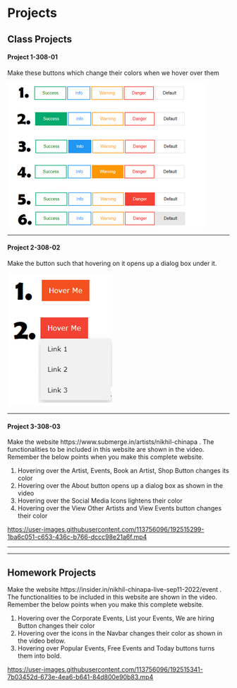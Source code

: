 # Projects

## Class Projects

#### Project 1-308-01

<p> Make these buttons which change their colors when we hover over them </p>
<img src="images/Buttons_Colored.png">

<hr>

#### Project 2-308-02

<p> Make the button such that hovering on it opens up a dialog box under it. </p>
<img src="images/button_dropdown.png">

<hr>

#### Project 3-308-03

<p> Make the website https://www.submerge.in/artists/nikhil-chinapa . The functionalities to be included in this website are shown in the video. 
Remember the below points when you make this complete website. </p>
<ol>
  <li> Hovering over the Artist, Events, Book an Artist, Shop Button changes its color </li>
  <li> Hovering over the About button opens up a dialog box as shown in the video </li>
  <li> Hovering over the Social Media Icons lightens their color </li>
  <li> Hovering over the View Other Artists and View Events button changes their color </li>
 </ol>

https://user-images.githubusercontent.com/113756096/192515299-1ba6c051-c653-436c-b766-dccc98e21a6f.mp4

<hr>
<hr>

## Homework Projects

<p> Make the website https://insider.in/nikhil-chinapa-live-sep11-2022/event . The functionalities to be included in this website are shown in the video. 
Remember the below points when you make this complete website. </p>
<ol>
  <li> Hovering over the Corporate Events, List your Events, We are hiring Button changes their color </li>
  <li> Hovering over the icons in the Navbar changes their color as shown in the video below. </li>
  <li> Hovering over Popular Events, Free Events and Today buttons turns them into bold.</li>
 </ol>

https://user-images.githubusercontent.com/113756096/192515341-7b03452d-673e-4ea6-b641-84d800e90b83.mp4
